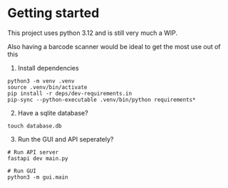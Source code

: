 # Getting started

This project uses python 3.12 and is still very much a WIP.

Also having a barcode scanner would be ideal to get the most use out of this

1. Install dependencies
   
```shell
python3 -m venv .venv
source .venv/bin/activate
pip install -r deps/dev-requirements.in
pip-sync --python-executable .venv/bin/python requirements*
```

2. Have a sqlite database?

```shell
touch database.db
```

3. Run the GUI and API seperately?

```shell
# Run API server
fastapi dev main.py

# Run GUI
python3 -m gui.main
```
